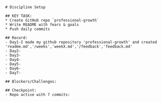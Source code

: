     # Discipline Setup

    ## KEY TASK:
    * Create GitHub repo `professional-growth`
    * Write README with fears & goals
    * Push daily commits

    ## Record:
    - Day1-I made my github repository 'professional-growth' and created 'readme.md','/weeks','weekX.md','/feedback','feedback.md'
    - Day2-
    - Day3-
    - Day4-
    - Day5-
    - Day6-
    - Day7-

    ## Blockers/Challenges:

    ## Checkpoint:
    - Repo active with 7 commits: